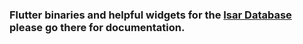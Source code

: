 ### Flutter binaries and helpful widgets for the [Isar Database](https://github.com/isar/isar) please go there for documentation.